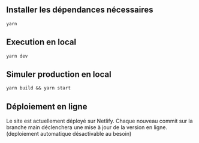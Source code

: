 ## Installer les dépendances nécessaires

```
yarn
```

## Execution en local

```
yarn dev
```

## Simuler production en local

```
yarn build && yarn start
```

## Déploiement en ligne

Le site est actuellement déployé sur Netlify.
Chaque nouveau commit sur la branche main déclenchera une mise à jour de la version en ligne.
(deploiement automatique désactivable au besoin)

